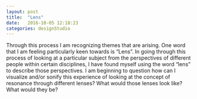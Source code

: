 ```yaml
---
layout: post
title:  "Lens"
date:   2016-10-05 12:18:23
categories: designStudio
---
```


Through this process I am recognizing themes that are arising.  One word that I am feeling particularly keen towards is “Lens”.  In going through this process of looking at a particular subject from the perspectives of different people within certain disciplines, I have found myself using the word “lens” to describe those perspectives.  I am beginning to question how can I visualize and/or sonify this experience of looking at the concept of resonance through different lenses?  What would those lenses look like?  What would they be?  
